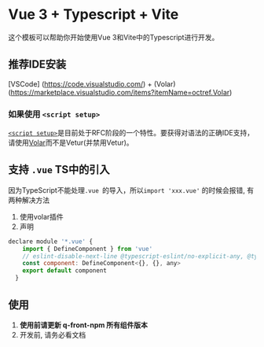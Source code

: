 # Vue 3 + Typescript + Vite

这个模板可以帮助你开始使用Vue 3和Vite中的Typescript进行开发。

## 推荐IDE安装

[VSCode] (https://code.visualstudio.com/) + (Volar) (https://marketplace.visualstudio.com/items?itemName=octref.Volar)

### 如果使用 `<script setup>`

[` <script setup> `](https://github.com/vuejs/rfcs/pull/227)是目前处于RFC阶段的一个特性。要获得对语法的正确IDE支持，请使用[Volar](https://marketplace.visualstudio.com/items?itemName=johnsoncodehk.volar)而不是Vetur(并禁用Vetur)。

## 支持 `.vue` TS中的引入

因为TypeScript不能处理`.vue `的导入，所以`import 'xxx.vue'` 的时候会报错, 有两种解决方法
1. 使用volar插件
2. 声明
```js
declare module '*.vue' {
    import { DefineComponent } from 'vue'
    // eslint-disable-next-line @typescript-eslint/no-explicit-any, @typescript-eslint/ban-types
    const component: DefineComponent<{}, {}, any>
    export default component
  }
```


## 使用
1. ****使用前请更新 q-front-npm 所有组件版本****
2. 开发前, 请务必看文档